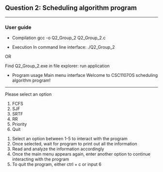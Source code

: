 ## Question 2: Scheduling algorithm program
---
### User guide

- Compilation
gcc -o Q2_Group_2 Q2_Group_2.c

- Execution
In command line interface:
./Q2_Group_2

OR

Find Q2_Group_2.exe in file explorer:
run application

- Program usage
Main menu interface
Welcome to CSC1107OS scheduling algorithm program!
--------------------------------------------------
Please select an option
1) FCFS
2) SJF
3) SRTF
4) RR
5) Priority
6) Quit

1. Select an option between 1-5 to interact with the program
2. Once selected, wait for program to print out all the information
3. Read and analyze the information accordingly
4. Once the main menu appears again, enter another option to continue interacting with the program
5. To quit the program, either ctrl + c or input 6